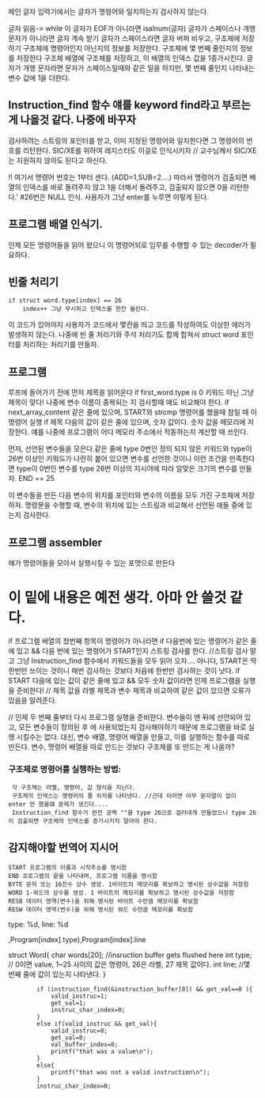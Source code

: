 메인 글자 입력기에서는 글자가 명령어와 일치하는지 검사하지 않는다.

글자 읽음-> while 이 글자가 EOF가 아니라면
    isalnum(글자) 글자가 스페이스나 개행문자가 아니라면
        글자 계속 받기
    글자가 스페이스라면
        글자 버퍼 비우고, 구조체에 저장하기
        구조체에 명령어인지 아닌지의 정보를 저장한다.
        구조체에 몇 번째 줄인지의 정보를 저장한다
        구조체 배열에 구조체를 저장하고, 이 배열의 인덱스 값을 1증가시킨다.
    글자가 개행 문자라면
        문자가 스페이스일때와 같은 일을 하지만, 몇 번째 줄인지 나타내는 변수 값에 1을 더한다.

## Instruction_find 함수 얘를 keyword find라고 부르는 게 나을것 같다. 나중에 바꾸자
검사하려는 스트링의 포인터를 받고, 이미 지정된 명령어와 일치한다면 그 명령어의 번호를 리턴한다.
SIC/XE를 위하여 레지스터도 이걸로 인식시키자 // 교수님께서 SIC/XE는 지원하지 않아도 된다고 하신다.

!! 여기서 명령어 번호는 1부터 센다. (ADD=1,SUB=2....) 따라서 명령어가 검출되면 배열의 인덱스를 바로 돌려주지 않고 1을 더해서 돌려주고, 검출되지 않으면 0을 리턴한다.'
#26번은 NULL 인식. 사용자가 그냥 enter를 누루면 이렇게 된다.


## 프로그램 배열 인식기.
인제 모든 명령어들을 읽어 왔으니 이 명령어되로 임무를 수행할 수 있는  decoder가 필요하다.

## 빈줄 처리기
    if struct word.type[index] == 26
        index++ 그냥 무시하고 인덱스를 한칸 올린다.
이 코드가 있어야지 사용자가 코드에서 몇칸을 띄고 코드를 작성하여도 이상한 에러가 발생하지 않는다.
나중에 빈 줄 처리기와 주석 처리기도 합께 합쳐서 struct word 포인터를 처리하는 처리기를 만들자.

## 프로그램
루프에 들어가기 전에 먼저 제목을 읽어온다
    if first_word.type is 0
        키워드 아닌 그냥 제목이 맞다!
        나중에 변수 이름이 중복되는 지 검사할때 얘도 비교해야 한다.
        if next_array_content 같은 줄에 있으며, START와 strcmp 명령어를 했을때 참일 때 이 명령어 실행
            if 제목 다음의 값이 같은 줄에 있으며, 숫자 값이다.
                숫자 값을 메모리에 저장한다. 얘를 나중에 프로그램이 어디 메모리 주소에서 작동하는지 계산할 때 쓰인다.

먼저, 선언된 변수들을 모은다.같은 줄에 type 0번인 정의 되지 않은 키워드와 type이 26번 이상인 키워드가 나란히 붙어 있으면 변수를 선언한 것이니 이런 조건을 만족한다면 type이 0번인 변수를 type 26번 이상의 지시어에 따라 알맞은 크기의 변수를 만들자. END == 25

 이 변수들을 만든 다음 변수의 위치를 포인터와 변수의 이름을 모두 가진 구조체에 저장하자.
 명령문을 수행할 때, 변수의 위치에 있는 스트링과 비교해서 선언된 애들 중에 있는지 검사한다.


## 프로그램 assembler
얘가 명령어들을 모아서 실행시킬 수 있는 포맷으로 만든다


이 밑에 내용은 예전 생각. 아마 안 쓸것 같다.
====
if 프로그램 배열의 첬번째 항목이 명령어가 아니라면
    if 다음번에 있는 명령어가 같은 줄에 있고 && 다음 번에 있는 명령어가 START인지 스트링 검사를 한다. //스트링 검사 말고 그냥 Instruction_find 함수에서 키워드들을 모두 읽어 오자.... 아니다, START은 딱 한번만 쓰이는 것이니 매번 검사하는 것보다 처음에 한번만 검사하는 것이 낫다.
        if START 다음에 있는 값이 같은 줄에 있고 && 모두 숫자 값이라면
            인제 프로그램을 실행을 준비한다!
// 제목 값을 라벨 제목과 변수 제목과 비교하여 같은 값이 있으면 오류가 있음을 알려준다.

// 인제 두 번째 줄부터 다시 프로그램 실행을 준비한다.
변수들이 맨 뒤에 선언되어 있고, 모든 변수들이 정의된 후 에 사용되었는지 검사해야하기 때문에 프로그램을 바로 실행 시킬수는 없다. 대신, 변수 배열, 명령어 배열을 만들고, 이를 실행하는 함수를 따로 만든다.
 변수, 명령어 배열을 따로 만드는 것보다 구조체를 또 만드는 게 나을까?


 ### 구조체로 명령어를 실행하는 방법:
     각 구조체는 라벨, 명령어, 값 형식을 지닌다.
     구조체의 인덱스는 명령어의 줄 위치를 나타낸다. //근데 이러면 아무 문자열이 없이 enter 만 했을떄 문제가 생긴다....
     Instruction_find 함수가 완전 공백 ""을 type 26으로 걸러내게 만들었으니 type 26이 검출되면 구조체의 인덱스를 증가시키지 말아야 한다.

## 감지해야할 번역어 지시어
    START 프로그램의 이름과 시작주소를 명시함
	END 프로그램의 끝을 나타내며, 프로그램 이름을 명시함
	BYTE 문자 또는 16진수 상수 생성. 1바이트의 메모리를 확보하고 명시된 상수값을 저장함
	WORD 1-워드의 상수를 생성. 1 바이트의 메모리를 확보하고 명시된 상수값을 저장함
	RESB 데이터 영역(변수)을 위해 명시된 바이트 수만큼 메모리를 확보함
	RESW 데이터 영역(변수)을 위해 명시된 워드 수만큼 메모리를 확보함




 type: %d, line: %d

 ,Program[index].type),Program[index].line

struct Word{
    char words[20]; //insruction buffer gets flushed here
    int type; // 0이면 value, 1~25 사이의 값은 명령어, 26은 라벨, 27 제목 값이다.
    int line; //몇 번째 줄에 값이 있는지 나타낸다.
    }

            if (instruction_find(&instruction_buffer[0]) && get_val==0 ){
                valid_instruc=1;
                get_val=1;
                instruc_char_index=0;
            }
            else if(valid_instruc && get_val){
                valid_instruc=0;
                get_val=0;
                val_buffer_index=0;
                printf("that was a value\n");
            }
            else{
                printf("that was not a valid instruction\n");
            }
            instruc_char_index=0;
